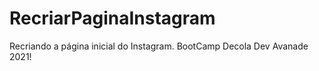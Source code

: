 # RecriarPaginaInstagram
Recriando a página inicial do Instagram. BootCamp Decola Dev Avanade 2021!
